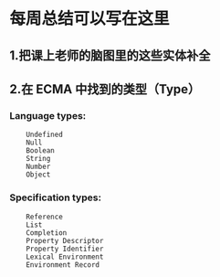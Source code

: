 # 每周总结可以写在这里

## 1.把课上老师的脑图里的这些实体补全
## 2.在 ECMA 中找到的类型（Type）
### Language types:
        Undefined
        Null
        Boolean
        String
        Number
        Object

### Specification types:
        Reference 
        List
        Completion
        Property Descriptor
        Property Identifier
        Lexical Environment
        Environment Record
